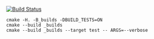 [![Build Status](https://travis-ci.org/KadrusBAG/tree-0.0.1.svg?branch=master)](https://travis-ci.org/KadrusBAG/tree-0.0.1)
```
cmake -H. -B_builds -DBUILD_TESTS=ON
cmake --build _builds
cmake --build _builds --target test -- ARGS=--verbose
```
